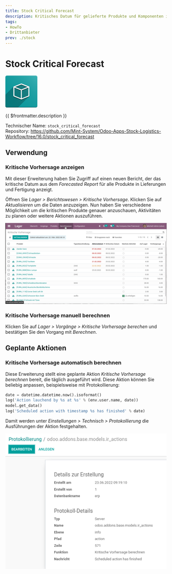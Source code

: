 ```yaml
---
title: Stock Critical Forecast
description: Kritisches Datum für gelieferte Produkte und Komponenten in der Fertigung anzeigen.
tags:
- HowTo
- Drittanbieter
prev: ./stock
---
```

# Stock Critical Forecast
![icon_oms_box](attachments/icon_oms_box.png)

{{ $frontmatter.description }}

Technischer Name: `stock_critical_forecast`\
Repository: <https://github.com/Mint-System/Odoo-Apps-Stock-Logistics-Workflow/tree/16.0/stock_critical_forecast>

## Verwendung

### Kritische Vorhersage anzeigen

Mit dieser Erweiterung haben Sie Zugriff auf einen neuen Bericht, der das kritische Datum aus dem *Forecasted Report* für alle Produkte in Lieferungen und Fertigung anzeigt.

Öffnen Sie *Lager > Berichtswesen > Kritische Vorhersage*. Klicken Sie auf *Aktualisieren* um die Daten anzuzeigen. Nun haben Sie verschiedene Möglichkeit um die kritischen Produkte genauer anzuschauen, Aktivitäten zu planen oder weitere Aktionen auszuführen.

![Stock Critical Forecast](attachments/Stock%20Critical%20Forecast.gif)

### Kritische Vorhersage manuell berechnen

Klicken Sie auf *Lager > Vorgänge > Kritische Vorhersage berechen* und bestätigen Sie den Vorgang mit *Berechnen*.

## Geplante Aktionen

### Kritische Vorhersage automatisch berechnen

Diese Erweiterung stellt eine geplante Aktion *Kritische Vorhersage berechnen* bereit, die täglich ausgeführt wird. Diese Aktion können Sie beliebig anpassen, beispielsweise mit Protokollierung:

```python
date = datetime.datetime.now().isoformat()
log('Action lauchend by %s at %s' % (env.user.name, date))
model.get_data()
log('Scheduled action with timestamp %s has finished' % date)
```

Damit werden unter *Einstellungen > Technisch > Protokollierung* die Ausführungen der Aktion festgehalten.

![](attachments/Stock%20Critical%20Forecast%20Protokollierung.png)